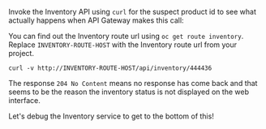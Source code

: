 Invoke the Inventory API using `curl` for the suspect product id to see what actually 
happens when API Gateway makes this call:

You can find out the Inventory route url using `oc get route inventory`. Replace 
`INVENTORY-ROUTE-HOST` with the Inventory route url from your project.

```
curl -v http://INVENTORY-ROUTE-HOST/api/inventory/444436
```

The response `204 No Content` means no response has come back and that seems to be the 
reason the inventory status is not displayed 
on the web interface.

Let's debug the Inventory service to get to the bottom of this!